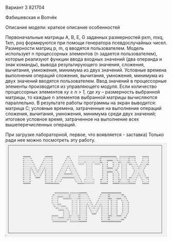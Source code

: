 Вариант 3
821704

Фабишевская и Волчёк 

Описание модели: краткое описание особенностей

Первоначальные матрицы A, B, E, G заданных размерностей pxm, mxq, 1xm, pxq формируются при помощи генератора псевдослучайных чисел. Размерности матриц p, m, q вводятся пользователем. Модель использует n процессорных элементов (n задается пользователем), которые реализуют функции ввода входных значений (два операнда и знак команды), вывода результирующего значения, сложения, вычитания, умножения, минимума из двух значений. Условные времена выполнения операций сложения, вычитания, умножения, минимума из двух значений вводятся пользователем. Ввод значений в процессорные элементы производится из управляющего модуля. Если количество процессорных элементов x*y  ≥ n > 1, где x*y – размерность выбранной матрицы, то каждые n элементов выбранной матрицы вычисляются параллельно. В результате работы программы на экран выводится: матрица С; условные времена, затраченные на выполнение операций сложения, вычитания, умножения, минимума среди двух значений; итоговое условное время, затраченное на выполнение всех вышеперечисленных операций.

При загрузке лабораторной, первое, что воявляется - заставка) Только ради нее можно посмотреть эту работу.
![Иллюстрация к проекту](https://github.com/fabishevskaya/mrzvis/blob/master/%D1%81%D1%82%D0%B0%D1%80%D1%82%D0%BE%D0%B2%D1%8B%D0%B9%20%D1%8D%D0%BA%D1%80%D0%B0%D0%BD.png)
